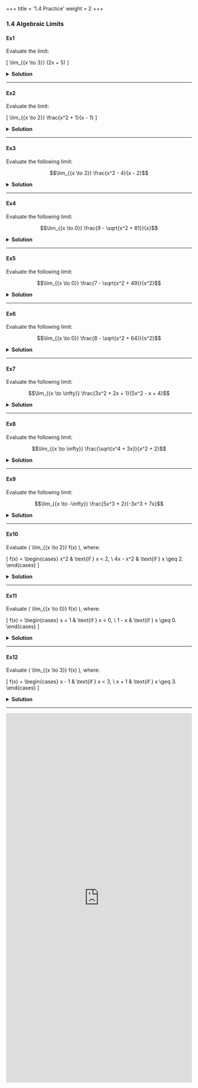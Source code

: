+++
title = '1.4 Practice'
weight = 2
+++

### 1.4 Algebraic Limits

####  Ex1
Evaluate the limit:

\[ \lim_{{x \to 3}} (2x + 5) \]

<details>
<summary>
    <strong id="solution-title">Solution</strong>
  </summary>

Since the expression \(2x + 5\) is a polynomial, we can directly substitute \(x = 3\) into the expression:

\[
\lim_{{x \to 3}} (2x + 5) = 2(3) + 5 = 6 + 5 = 11
\]

So, the limit is:

\[
\boxed{11}
\]

</details>

---

#### Ex2
Evaluate the limit:


\[ \lim_{{x \to 2}} \frac{x^2 + 1}{x - 1} \]

<details>
<summary>
    <strong id="solution-title">Solution</strong>
  </summary>

Since the expression \(\frac{x^2 + 1}{x - 1}\) is a rational function and the denominator does not approach zero as \(x\) approaches 2, we can directly substitute \(x = 2\) into the expression:

\[
\lim_{{x \to 2}} \frac{x^2 + 1}{x - 1} = \frac{2^2 + 1}{2 - 1} = \frac{4 + 1}{1} = \frac{5}{1} = 5
\]

So, the limit is:

\[
\boxed{5}
\]

</details>

---

#### Ex3
Evaluate the following limit:

$$\lim_{{x \to 2}} \frac{x^2 - 4}{x - 2}$$

<details>
<summary>
    <strong id="solution-title">Solution</strong>
  </summary>

1. **Notice the indeterminate form**:
   - As \(x\) approaches 2, both the numerator and the denominator approach 0, creating an indeterminate form \(\frac{0}{0}\).

2. **Factor the numerator**:
   - Recognize that \(x^2 - 4\) is a difference of squares, which can be factored as \((x - 2)(x + 2)\).


\[
   x^2 - 4 = (x - 2)(x + 2)
   \]


3. **Substitute the factored form back into the limit**:

\[
   \lim_{{x \to 2}} \frac{(x - 2)(x + 2)}{x - 2}
   \]

4. **Cancel the common factor**:

\[
   \lim_{{x \to 2}} \frac{(x - 2)(x + 2)}{x - 2} = \lim_{{x \to 2}} (x + 2)
   \]

5. **Evaluate the limit**:
   - As \(x\) approaches 2, the expression \(x + 2\) approaches \(2 + 2 = 4\).

   Therefore:

\[
   \lim_{{x \to 2}} (x + 2) = 4
   \]

So, the limit is:

\[
\boxed{4}
\]

</details>

---

#### Ex4
Evaluate the following limit:

$$\lim_{{x \to 0}} \frac{9 - \sqrt{x^2 + 81}}{x}$$

<details>
<summary>
    <strong id="solution-title">Solution</strong>
  </summary>

1. **Multiply by the conjugate of the numerator**:
   - The conjugate of \(9 - \sqrt{x^2 + 81}\) is \(9 + \sqrt{x^2 + 81}\).
   - Multiply the numerator and the denominator by the conjugate:

\[
   \lim_{{x \to 0}} \frac{(9 - \sqrt{x^2 + 81})(9 + \sqrt{x^2 + 81})}{x (9 + \sqrt{x^2 + 81})}
   \]

2. **Simplify the numerator**:
   - Use the difference of squares formula:

   

\[
   (9 - \sqrt{x^2 + 81})(9 + \sqrt{x^2 + 81}) = 9^2 - (\sqrt{x^2 + 81})^2 = 81 - (x^2 + 81) = 81 - x^2 - 81 = -x^2
   \]



   - So the expression becomes:

   

\[
   \lim_{{x \to 0}} \frac{-x^2}{x (9 + \sqrt{x^2 + 81})}
   \]



3. **Cancel out \(x\) in the numerator and the denominator**:

\[
   \lim_{{x \to 0}} \frac{-x^2}{x (9 + \sqrt{x^2 + 81})} = \lim_{{x \to 0}} \frac{-x}{9 + \sqrt{x^2 + 81}}
   \]

4. **Evaluate the limit**:
   - As \(x \to 0\), the expression inside the square root \(\sqrt{x^2 + 81}\) approaches \(\sqrt{81} = 9\).

   Therefore:

\[
   \lim_{{x \to 0}} \frac{-x}{9 + \sqrt{x^2 + 81}} = \frac{0}{9 + 9} = 0
   \]

So, the limit is:

\[
\boxed{0}
\]

</details>

---

#### Ex5

Evaluate the following limit:

$$\lim_{{x \to 0}} \frac{7 - \sqrt{x^2 + 49}}{x^2}$$

<details>
<summary>
    <strong id="solution-title">Solution</strong>
  </summary>

1. **Multiply by the conjugate of the numerator**:
   - The conjugate of \(7 - \sqrt{x^2 + 49}\) is \(7 + \sqrt{x^2 + 49}\).
   - Multiply the numerator and the denominator by the conjugate:


\[
   \lim_{{x \to 0}} \frac{(7 - \sqrt{x^2 + 49})(7 + \sqrt{x^2 + 49})}{x^2 (7 + \sqrt{x^2 + 49})}
   \]


2. **Simplify the numerator**:
   - Use the difference of squares formula:


\[
   (7 - \sqrt{x^2 + 49})(7 + \sqrt{x^2 + 49}) = 7^2 - (\sqrt{x^2 + 49})^2 = 49 - (x^2 + 49) = 49 - x^2 - 49 = -x^2
   \]

   - So the expression becomes:


\[
   \lim_{{x \to 0}} \frac{-x^2}{x^2 (7 + \sqrt{x^2 + 49})}
   \]

3. **Cancel out \(x^2\) in the numerator and the denominator**:


\[
   \lim_{{x \to 0}} \frac{-x^2}{x^2 (7 + \sqrt{x^2 + 49})} = \lim_{{x \to 0}} \frac{-1}{7 + \sqrt{x^2 + 49}}
   \]

4. **Evaluate the limit**:
   - As \(x \to 0\), the expression inside the square root \(\sqrt{x^2 + 49}\) approaches \(\sqrt{49} = 7\).

   Therefore: 

\[
   \lim_{{x \to 0}} \frac{-1}{7 + \sqrt{x^2 + 49}} = \frac{-1}{7 + 7} = \frac{-1}{14}
   \]

So, the limit is:

\[
\boxed{-\frac{1}{14}}
\]

</details>

---

#### Ex6

Evaluate the following limit:

$$\lim_{{s \to 0}} \frac{8 - \sqrt{s^2 + 64}}{s^2}$$

<details>
<summary>
    <strong id="solution-title">Solution</strong>
  </summary>

1. **Multiply by the conjugate of the numerator**:
   - The conjugate of \(8 - \sqrt{s^2 + 64}\) is \(8 + \sqrt{s^2 + 64}\).
   - Multiply the numerator and the denominator by the conjugate:

\[
   \lim_{{s \to 0}} \frac{(8 - \sqrt{s^2 + 64})(8 + \sqrt{s^2 + 64})}{s^2 (8 + \sqrt{s^2 + 64})}
   \]

2. **Simplify the numerator**:
   - Use the difference of squares formula:

\[
   (8 - \sqrt{s^2 + 64})(8 + \sqrt{s^2 + 64}) = 8^2 - (\sqrt{s^2 + 64})^2 = 64 - (s^2 + 64) = 64 - s^2 - 64 = -s^2
   \]

   - So the expression becomes:

\[
   \lim_{{s \to 0}} \frac{-s^2}{s^2 (8 + \sqrt{s^2 + 64})}
   \]

3. **Cancel out \(s^2\) in the numerator and the denominator**:

\[
   \lim_{{s \to 0}} \frac{-s^2}{s^2 (8 + \sqrt{s^2 + 64})} = \lim_{{s \to 0}} \frac{-1}{8 + \sqrt{s^2 + 64}}
   \]

4. **Evaluate the limit**:
   - As \(s \to 0\), the expression inside the square root \(\sqrt{s^2 + 64}\) approaches \(\sqrt{64} = 8\).

   Therefore:

\[
   \lim_{{s \to 0}} \frac{-1}{8 + \sqrt{s^2 + 64}} = \frac{-1}{8 + 8} = \frac{-1}{16}
   \]

So, the limit is:

\[
\boxed{-\frac{1}{16}}
\]

</details>


---

#### Ex7

Evaluate the following limit:

$$\lim_{{x \to \infty}} \frac{3x^2 + 2x + 1}{5x^2 - x + 4}$$

<details>
<summary>
    <strong id="solution-title">Solution</strong>
</summary>

1. **Identify the highest power of \(x\) in the numerator and denominator**:
   - The highest power of \(x\) is \(x^2\).

2. **Divide every term by \(x^2\)**:

\[
\lim_{{x \to \infty}} \frac{3x^2 + 2x + 1}{5x^2 - x + 4} = \lim_{{x \to \infty}} \frac{\frac{3x^2}{x^2} + \frac{2x}{x^2} + \frac{1}{x^2}}{\frac{5x^2}{x^2} - \frac{x}{x^2} + \frac{4}{x^2}}
\]

Simplify each term:

\[
= \lim_{{x \to \infty}} \frac{3 + \frac{2}{x} + \frac{1}{x^2}}{5 - \frac{1}{x} + \frac{4}{x^2}}
\]

3. **Evaluate the limit as \(x \to \infty\)**:
   - As \(x \to \infty\), \(\frac{2}{x} \to 0\), \(\frac{1}{x^2} \to 0\), and \(\frac{1}{x} \to 0\).

   Therefore, the limit becomes:

\[
\frac{3 + 0 + 0}{5 - 0 + 0} = \frac{3}{5}
\]

So, the limit is:

\[
\boxed{\frac{3}{5}}
\]

</details>

---

#### Ex8

Evaluate the following limit:

$$\lim_{{x \to \infty}} \frac{\sqrt{x^4 + 3x}}{x^2 + 2}$$

<details>
<summary>
    <strong id="solution-title">Solution</strong>
</summary>

1. **Factor \(x^4\) from the square root in the numerator**:

\[
\sqrt{x^4 + 3x} = \sqrt{x^4(1 + \frac{3}{x^3})} = x^2\sqrt{1 + \frac{3}{x^3}}
\]

So, the expression becomes:

\[
\lim_{{x \to \infty}} \frac{\sqrt{x^4 + 3x}}{x^2 + 2} = \lim_{{x \to \infty}} \frac{x^2\sqrt{1 + \frac{3}{x^3}}}{x^2 + 2}
\]

2. **Divide numerator and denominator by \(x^2\)**:

\[
= \lim_{{x \to \infty}} \frac{x^2\sqrt{1 + \frac{3}{x^3}}}{x^2(1 + \frac{2}{x^2})}
\]

Simplify:

\[
= \lim_{{x \to \infty}} \frac{\sqrt{1 + \frac{3}{x^3}}}{1 + \frac{2}{x^2}}
\]

3. **Evaluate the limit as \(x \to \infty\)**:
   - As \(x \to \infty\), \(\frac{3}{x^3} \to 0\) and \(\frac{2}{x^2} \to 0\).

   Therefore, the limit becomes:

\[
\frac{\sqrt{1 + 0}}{1 + 0} = \frac{1}{1} = 1
\]

So, the limit is:

\[
\boxed{1}
\]

</details>

---

#### Ex9

Evaluate the following limit:

$$\lim_{{x \to -\infty}} \frac{5x^3 + 2}{-3x^3 + 7x}$$

<details>
<summary>
    <strong id="solution-title">Solution</strong>
</summary>

1. **Identify the highest power of \(x\) in the numerator and denominator**:
   - The highest power of \(x\) is \(x^3\).

2. **Divide every term by \(x^3\)**:

\[
\lim_{{x \to -\infty}} \frac{5x^3 + 2}{-3x^3 + 7x} = \lim_{{x \to -\infty}} \frac{\frac{5x^3}{x^3} + \frac{2}{x^3}}{\frac{-3x^3}{x^3} + \frac{7x}{x^3}}
\]

Simplify each term:

\[
= \lim_{{x \to -\infty}} \frac{5 + \frac{2}{x^3}}{-3 + \frac{7}{x^2}}
\]

3. **Evaluate the limit as \(x \to -\infty\)**:
   - As \(x \to -\infty\), \(\frac{2}{x^3} \to 0\) and \(\frac{7}{x^2} \to 0\).

   Therefore, the limit becomes:

\[
\frac{5 + 0}{-3 + 0} = \frac{5}{-3} = -\frac{5}{3}
\]

So, the limit is:

\[
\boxed{-\frac{5}{3}}
\]

</details>

---


#### Ex10

Evaluate \( \lim_{{x \to 2}} f(x) \), where:

\[
f(x) = \begin{cases} 
x^2 & \text{if } x < 2, \\
4x - x^2 & \text{if } x \geq 2.
\end{cases}
\]

<details>
<summary>
    <strong id="solution-title">Solution</strong>
  </summary>

1. **Left-Hand Limit:**
   When \( x \to 2^- \), use the first piece \( f(x) = x^2 \):
   \[
   \lim_{{x \to 2^-}} f(x) = (2)^2 = 4.
   \]

2. **Right-Hand Limit:**
   When \( x \to 2^+ \), use the second piece \( f(x) = 4x - x^2 \):
   \[
   \lim_{{x \to 2^+}} f(x) = 4(2) - (2)^2 = 8 - 4 = 4.
   \]

3. **Compare the Limits:**
   The left-hand limit (4) and the right-hand limit (4) are equal:
   \[
   \lim_{{x \to 2}} f(x) = 4.
   \]

</details>

---


#### Ex11
Evaluate \( \lim_{{x \to 0}} f(x) \), where:

\[
f(x) = \begin{cases} 
x + 1 & \text{if } x < 0, \\
1 - x & \text{if } x \geq 0.
\end{cases}
\]

<details>
<summary>
    <strong id="solution-title">Solution</strong>
  </summary>

1. **Left-Hand Limit:**
   When \( x \to 0^- \), use the first piece \( f(x) = x + 1 \):
   \[
   \lim_{{x \to 0^-}} f(x) = 0 + 1 = 1.
   \]

2. **Right-Hand Limit:**
   When \( x \to 0^+ \), use the second piece \( f(x) = 1 - x \):
   \[
   \lim_{{x \to 0^+}} f(x) = 1 - 0 = 1.
   \]

3. **Compare the Limits:**
   The left-hand limit (1) and the right-hand limit (1) are equal:
   \[
   \lim_{{x \to 0}} f(x) = 1.
   \]
</details>

---

#### Ex12
Evaluate \( \lim_{{x \to 3}} f(x) \), where:

\[
f(x) = \begin{cases} 
x - 1 & \text{if } x < 3, \\
x + 1 & \text{if } x \geq 3.
\end{cases}
\]

<details>
<summary>
    <strong id="solution-title">Solution</strong>
  </summary>

1. **Left-Hand Limit:**
   When \( x \to 3^- \), use the first piece \( f(x) = x - 1 \):
   \[
   \lim_{{x \to 3^-}} f(x) = 3 - 1 = 2.
   \]

2. **Right-Hand Limit:**
   When \( x \to 3^+ \), use the second piece \( f(x) = x + 1 \):
   \[
   \lim_{{x \to 3^+}} f(x) = 3 + 1 = 4.
   \]

3. **Compare the Limits:**
   The left-hand limit (2) and the right-hand limit (4) are not equal:
   \[
   \lim_{{x \to 3}} f(x) \text{ does not exist.}
   \]
</details>

---

<iframe src="https://script.google.com/macros/s/AKfycbzBewl8KLaJHnvXduljIILRmStsuTRdwjqhtnQE7sFddrydSNU_niSi26natp9qHFfd/exec" width="100%" height="1000px" frameborder="0" marginheight="0" marginwidth="0">Loading...</iframe>
